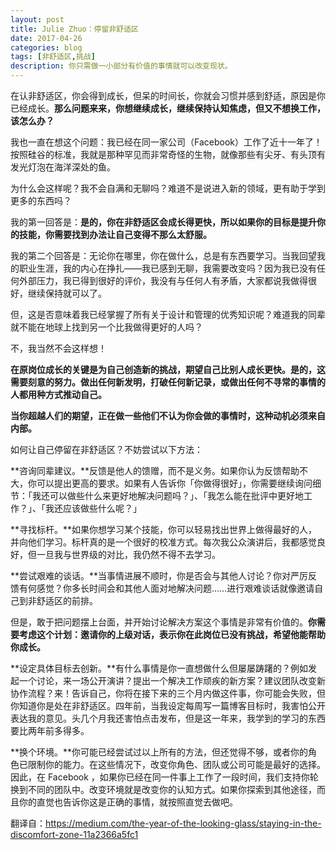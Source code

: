 ```yaml
---
layout: post
title: Julie Zhuo：停留非舒适区
date: 2017-04-26
categories: blog
tags: [非舒适区,挑战]
description: 你只需做一小部分有价值的事情就可以改变现状。
---
```


在认非舒适区，你会得到成长，但呆的时间长，你就会习惯并感到舒适，原因是你已经成长。**那么问题来来，你想继续成长，继续保持认知焦虑，但又不想换工作，该怎么办？**

我也一直在想这个问题：我已经在同一家公司（Facebook）工作了近十一年了！按照硅谷的标准，我就是那种罕见而非常奇怪的生物，就像那些有尖牙、有头顶有发光灯泡在海洋深处的鱼。


为什么会这样呢？我不会自满和无聊吗？难道不是说进入新的领域，更有助于学到更多的东西吗？

我的第一回答是：**是的，你在非舒适区会成长得更快，所以如果你的目标是提升你的技能，你需要找到办法让自己变得不那么太舒服。**

我的第二个回答是：无论你在哪里，你在做什么，总是有东西要学习。当我回望我的职业生涯，我的内心在挣扎——我已感到无聊，我需要改变吗？因为我已没有任何外部压力，我已得到很好的评价，我没有与任何人有矛盾，大家都说我做得很好，继续保持就可以了。

但，这是否意味着我已经掌握了所有关于设计和管理的优秀知识呢？难道我的同辈就不能在地球上找到另一个比我做得更好的人吗？

不，我当然不会这样想！

**在原岗位成长的关键是为自己创造新的挑战，期望自己比别人成长更快。是的，这需要刻意的努力。做出任何新发明，打破任何新记录，或做出任何不寻常的事情的人都用种方式推动自己。**



**当你超越人们的期望，正在做一些他们不认为你会做的事情时，这种动机必须来自内部。**

如何让自己停留在非舒适区？不妨尝试以下方法：

**咨询同辈建议。**反馈是他人的馈赠，而不是义务。如果你认为反馈帮助不大，你可以提出更高的要求。如果有人告诉你「你做得很好」，你需要继续询问细节：「我还可以做些什么来更好地解决问题吗？」、「我怎么能在批评中更好地工作？」、「我还应该做些什么呢？」

**寻找标杆。**如果你想学习某个技能，你可以轻易找出世界上做得最好的人，并向他们学习。标杆真的是一个很好的校准方式。每次我公众演讲后，我都感觉良好，但一旦我与世界级的对比，我仍然不得不去学习。

**尝试艰难的谈话。**当事情进展不顺时，你是否会与其他人讨论？你对严厉反馈有何感觉？你多长时间会和其他人面对地解决问题……进行艰难谈话就像邀请自己到非舒适区的前排。


但是，敢于把问题摆上台面，并开始讨论解决方案这个事情是非常有价值的。**你需要考虑这个计划：邀请你的上级对话，表示你在此岗位已没有挑战，希望他能帮助你成长。**

**设定具体目标去创新。**有什么事情是你一直想做什么但屡屡踌躇的？例如发起一个讨论，来一场公开演讲？提出一个解决工作顽疾的新方案？建议团队改变新协作流程？来！告诉自己，你将在接下来的三个月内做这件事，你可能会失败，但你知道你是处在非舒适区。四年前，当我设定每周写一篇博客目标时，我害怕公开表达我的意见。头几个月我还害怕点击发布，但是这一年来，我学到的学习的东西要比两年前多得多。

**换个环境。**你可能已经尝试过以上所有的方法，但还觉得不够，或者你的角色已限制你的能力。在这些情况下，改变你角色、团队或公司可能是最好的选择。因此，在 Facebook ，如果你已经在同一件事上工作了一段时间，我们支持你轮换到不同的团队中。改变环境就是改变你的认知方式。如果你探索到其他途径，而且你的直觉也告诉你这是正确的事情，就按照直觉去做吧。

翻译自：https://medium.com/the-year-of-the-looking-glass/staying-in-the-discomfort-zone-11a2366a5fc1
